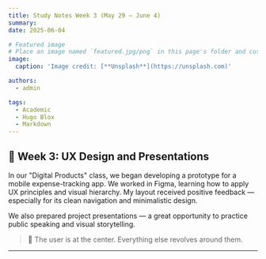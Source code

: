 ```yaml
---
title: Study Notes Week 3 (May 29 – June 4)
summary: 
date: 2025-06-04

# Featured image
# Place an image named `featured.jpg/png` in this page's folder and customize its options here.
image:
  caption: 'Image credit: [**Unsplash**](https://unsplash.com)'

authors:
  - admin

tags:
  - Academic
  - Hugo Blox
  - Markdown
---
```


## 🎨 Week 3: UX Design and Presentations

In our "Digital Products" class, we began developing a prototype for a mobile expense-tracking app. We worked in Figma, learning how to apply UX principles and visual hierarchy. My layout received positive feedback — especially for its clean navigation and minimalistic design.

We also prepared project presentations — a great opportunity to practice public speaking and visual storytelling.

> 🧭 The user is at the center. Everything else revolves around them.

---

